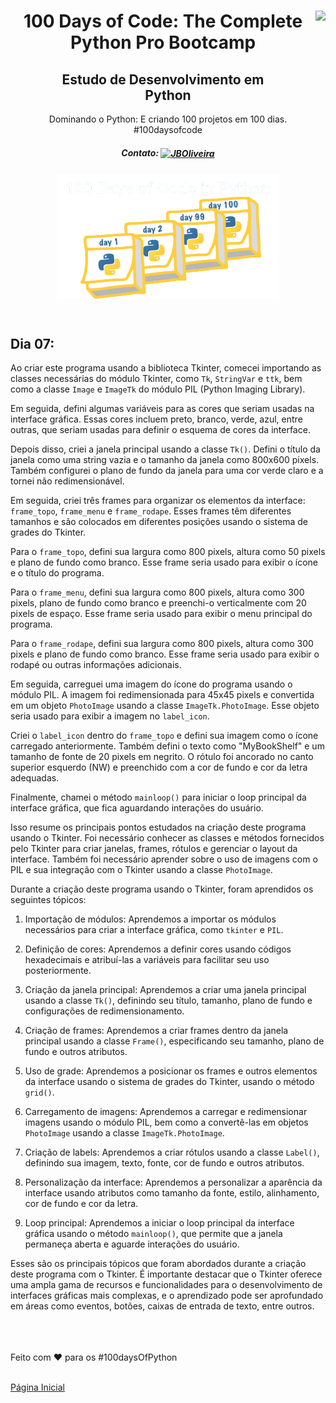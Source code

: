 <div align="center">
<a href="https://github.com/oliveiradg" target="_blank"><img align="right" height="100" src="https://cdn.jsdelivr.net/gh/devicons/devicon/icons/python/python-original-wordmark.svg" /></a>




<h1>100 Days of Code: The Complete Python Pro Bootcamp</h1>

<h2>Estudo de Desenvolvimento em <br> Python</h2>

<p> Dominando o Python: E criando 100 projetos em 100 dias. 
<br>
#100daysofcode

##### Contato: <a href="https://www.linkedin.com/in/joaooliveiradg/" target="blank"><img align="center" src="https://cdn.jsdelivr.net/gh/devicons/devicon/icons/linkedin/linkedin-original.svg" alt="JBOliveira" height="20" width="20" /></a> 

  
</p>



           

<div align= "center">



<a href="https://github.com/oliveiradg" target="_blank"><img align="center" height="200" src="../images/100daysPython-removebg.png" /></a>
</div>
<br>

</div>
</div>

## Dia 07:








Ao criar este programa usando a biblioteca Tkinter, comecei importando as classes necessárias do módulo Tkinter, como `Tk`, `StringVar` e `ttk`, bem como a classe `Image` e `ImageTk` do módulo PIL (Python Imaging Library).

Em seguida, defini algumas variáveis para as cores que seriam usadas na interface gráfica. Essas cores incluem preto, branco, verde, azul, entre outras, que seriam usadas para definir o esquema de cores da interface.

Depois disso, criei a janela principal usando a classe `Tk()`. Defini o título da janela como uma string vazia e o tamanho da janela como 800x600 pixels. Também configurei o plano de fundo da janela para uma cor verde claro e a tornei não redimensionável.

Em seguida, criei três frames para organizar os elementos da interface: `frame_topo`, `frame_menu` e `frame_rodape`. Esses frames têm diferentes tamanhos e são colocados em diferentes posições usando o sistema de grades do Tkinter.

Para o `frame_topo`, defini sua largura como 800 pixels, altura como 50 pixels e plano de fundo como branco. Esse frame seria usado para exibir o ícone e o título do programa.

Para o `frame_menu`, defini sua largura como 800 pixels, altura como 300 pixels, plano de fundo como branco e preenchi-o verticalmente com 20 pixels de espaço. Esse frame seria usado para exibir o menu principal do programa.

Para o `frame_rodape`, defini sua largura como 800 pixels, altura como 300 pixels e plano de fundo como branco. Esse frame seria usado para exibir o rodapé ou outras informações adicionais.

Em seguida, carreguei uma imagem do ícone do programa usando o módulo PIL. A imagem foi redimensionada para 45x45 pixels e convertida em um objeto `PhotoImage` usando a classe `ImageTk.PhotoImage`. Esse objeto seria usado para exibir a imagem no `label_icon`.

Criei o `label_icon` dentro do `frame_topo` e defini sua imagem como o ícone carregado anteriormente. Também defini o texto como "MyBookShelf" e um tamanho de fonte de 20 pixels em negrito. O rótulo foi ancorado no canto superior esquerdo (NW) e preenchido com a cor de fundo e cor da letra adequadas.

Finalmente, chamei o método `mainloop()` para iniciar o loop principal da interface gráfica, que fica aguardando interações do usuário.

Isso resume os principais pontos estudados na criação deste programa usando o Tkinter. Foi necessário conhecer as classes e métodos fornecidos pelo Tkinter para criar janelas, frames, rótulos e gerenciar o layout da interface. Também foi necessário aprender sobre o uso de imagens com o PIL e sua integração com o Tkinter usando a classe `PhotoImage`.


Durante a criação deste programa usando o Tkinter, foram aprendidos os seguintes tópicos:

1. Importação de módulos: Aprendemos a importar os módulos necessários para criar a interface gráfica, como `tkinter` e `PIL`.

2. Definição de cores: Aprendemos a definir cores usando códigos hexadecimais e atribuí-las a variáveis para facilitar seu uso posteriormente.

3. Criação da janela principal: Aprendemos a criar uma janela principal usando a classe `Tk()`, definindo seu título, tamanho, plano de fundo e configurações de redimensionamento.

4. Criação de frames: Aprendemos a criar frames dentro da janela principal usando a classe `Frame()`, especificando seu tamanho, plano de fundo e outros atributos.

5. Uso de grade: Aprendemos a posicionar os frames e outros elementos da interface usando o sistema de grades do Tkinter, usando o método `grid()`.

6. Carregamento de imagens: Aprendemos a carregar e redimensionar imagens usando o módulo PIL, bem como a convertê-las em objetos `PhotoImage` usando a classe `ImageTk.PhotoImage`.

7. Criação de labels: Aprendemos a criar rótulos usando a classe `Label()`, definindo sua imagem, texto, fonte, cor de fundo e outros atributos.

8. Personalização da interface: Aprendemos a personalizar a aparência da interface usando atributos como tamanho da fonte, estilo, alinhamento, cor de fundo e cor da letra.

9. Loop principal: Aprendemos a iniciar o loop principal da interface gráfica usando o método `mainloop()`, que permite que a janela permaneça aberta e aguarde interações do usuário.

Esses são os principais tópicos que foram abordados durante a criação deste programa com o Tkinter. É importante destacar que o Tkinter oferece uma ampla gama de recursos e funcionalidades para o desenvolvimento de interfaces gráficas mais complexas, e o aprendizado pode ser aprofundado em áreas como eventos, botões, caixas de entrada de texto, entre outros.

<br>
<br>
<br>
Feito com ❤ para os #100daysOfPython 
<br>
<br>

<a href="../readme.md">Página Inicial</a> 